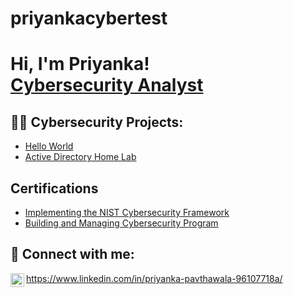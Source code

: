 # priyankacybertest <h1>Hi, I'm Priyanka! <br/><a href="https://github.com/joshmadakor1">Cybersecurity Analyst</a>

<h2>👨‍💻 Cybersecurity Projects:</h2>

  - [Hello World](https://github.com/Ppavthawala777/priyankacybertest/edit/main/README.md)
  - [Active Directory Home Lab](https://github.com/Ppavthawala777/priyankacybertest/edit/main/README.md)

<h2> Certifications</h2>

- [Implementing the NIST Cybersecurity Framework](https://www.linkedin.com/learning/certificates/467d0027d76c0b007f81da4f346f02c1b1100443878cca34bfd4476ea0399c02)
- [Building and Managing Cybersecurity Program](https://www.linkedin.com/learning/certificates/102bd8d8eb9cea9e3ed7676b7550991e72af35e031f190b783cdf2122b5d98d9)

<h2> 🤳 Connect with me:</h2>


<img align="left" alt="Priyankapavthawala | LinkedIn" width="22px" src="https://cdn.jsdelivr.net/npm/simple-icons@v3/icons/linkedin.svg" />https://www.linkedin.com/in/priyanka-pavthawala-96107718a/

<!--
**joshmadakor1/joshmadakor1** is a ✨ _special_ ✨ repository because its `README.md` (this file) appears on your GitHub profile.

Here are some ideas to get you started:

- 🔭 I’m currently working on ...
- 🌱 I’m currently learning ...
- 👯 I’m looking to collaborate on ...
- 🤔 I’m looking for help with ...
- 💬 Ask me about ...
- 📫 How to reach me: ...
- 😄 Pronouns: ...
- ⚡ Fun fact: ...
-->

